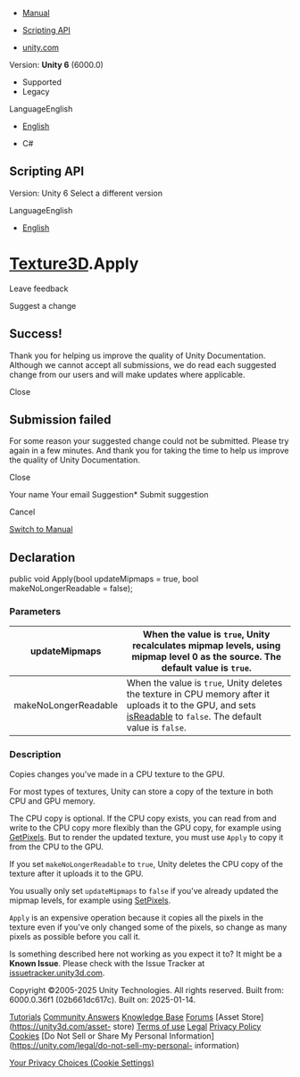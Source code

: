 [ ]()

  * [Manual](../Manual/index.html)
  * [Scripting API](../ScriptReference/index.html)

  * [unity.com](https://unity.com/)

Version: **Unity 6** (6000.0)

  * Supported
  * Legacy

LanguageEnglish

  * [English]()

  * C#

[ ](https://docs.unity3d.com)

## Scripting API

Version: Unity 6 Select a different version

LanguageEnglish

  * [English]()

#  [Texture3D](Texture3D.html).Apply

Leave feedback

Suggest a change

## Success!

Thank you for helping us improve the quality of Unity Documentation. Although
we cannot accept all submissions, we do read each suggested change from our
users and will make updates where applicable.

Close

## Submission failed

For some reason your suggested change could not be submitted. Please <a>try
again</a> in a few minutes. And thank you for taking the time to help us
improve the quality of Unity Documentation.

Close

Your name Your email Suggestion* Submit suggestion

Cancel

[Switch to Manual](../Manual/class-Texture3D.html "Go to Texture3D Component
in the Manual")

## Declaration

public void Apply(bool updateMipmaps = true, bool makeNoLongerReadable =
false);

### Parameters

updateMipmaps | When the value is `true`, Unity recalculates mipmap levels, using mipmap level 0 as the source. The default value is `true`.  
---|---  
makeNoLongerReadable | When the value is `true`, Unity deletes the texture in CPU memory after it uploads it to the GPU, and sets [isReadable](Texture-isReadable.html) to `false`. The default value is `false`.  
  
### Description

Copies changes you've made in a CPU texture to the GPU.

For most types of textures, Unity can store a copy of the texture in both CPU
and GPU memory.  
  
The CPU copy is optional. If the CPU copy exists, you can read from and write
to the CPU copy more flexibly than the GPU copy, for example using
[GetPixels](Texture3D.GetPixels.html). But to render the updated texture, you
must use `Apply` to copy it from the CPU to the GPU.  
  
If you set `makeNoLongerReadable` to `true`, Unity deletes the CPU copy of the
texture after it uploads it to the GPU.  
  
You usually only set `updateMipmaps` to `false` if you've already updated the
mipmap levels, for example using [SetPixels](Texture3D.SetPixels.html).  
  
`Apply` is an expensive operation because it copies all the pixels in the
texture even if you've only changed some of the pixels, so change as many
pixels as possible before you call it.

Is something described here not working as you expect it to? It might be a
**Known Issue**. Please check with the Issue Tracker at
[issuetracker.unity3d.com](https://issuetracker.unity3d.com).

Copyright ©2005-2025 Unity Technologies. All rights reserved. Built from:
6000.0.36f1 (02b661dc617c). Built on: 2025-01-14.

[Tutorials](https://unity3d.com/learn) [Community
Answers](https://answers.unity3d.com) [Knowledge
Base](https://support.unity3d.com/hc/en-us)
[Forums](https://forum.unity3d.com) [Asset Store](https://unity3d.com/asset-
store) [Terms of use](https://docs.unity3d.com/Manual/TermsOfUse.html)
[Legal](https://unity.com/legal) [Privacy
Policy](https://unity.com/legal/privacy-policy)
[Cookies](https://unity.com/legal/cookie-policy) [Do Not Sell or Share My
Personal Information](https://unity.com/legal/do-not-sell-my-personal-
information)

[Your Privacy Choices (Cookie Settings)](javascript:void\(0\);)

